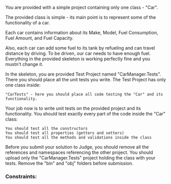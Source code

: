 You are provided with a simple project containing only one class - "Car".

The provided class is simple - its main point is to represent some of the functionality of a car. 

Each car contains information about its Make, Model, Fuel Consumption, Fuel Amount, and Fuel Capacity.

Also, each car can add some fuel to its tank by refueling and can travel distance by driving. To be driven, our car needs to have enough fuel. Everything in the provided skeleton is working perfectly fine and you mustn't change it.

In the skeleton, you are provided Test Project named "CarManager.Tests". There you should place all the unit tests you write. The Test Project has only one class inside:

	"CarTests" - here you should place all code testing the "Car" and its functionality.

Your job now is to write unit tests on the provided project and its functionality. You should test exactly every part of the code inside the "Car" class:

	You should test all the constructors
	You should test all properties (getters and setters)
	You should test all the methods and validations inside the class

Before you submit your solution to Judge, you should remove all the references and namespaces referencing the other project. You should upload only the "CarManager.Tests" project holding the class with your tests. Remove the "bin" and "obj" folders before submission.

### Constraints:

